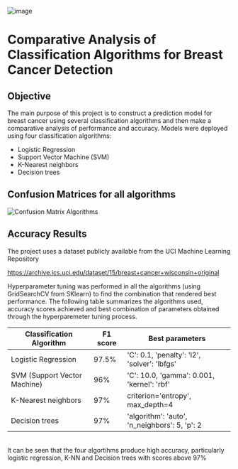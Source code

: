 ![image](https://github.com/BorisMartinez-AI/Cancer-Detection/assets/110473221/98e1fe4a-605c-4eb4-81c0-6bcd54ad9379)

# Comparative Analysis of Classification Algorithms for Breast Cancer Detection
    
## Objective

The main purpose of this project is to construct a prediction model for breast cancer using several classification algorithms and then make a comparative analysis of performance and accuracy. Models were deployed using four classification algorithms:

* Logistic Regression
* Support Vector Machine (SVM)
* K-Nearest neighbors
* Decision trees

## Confusion Matrices for all algorithms

![Confusion Matrix Algorithms](https://github.com/BorisMartinez-AI/Cancer-Detection/assets/110473221/8263e4e6-9ea5-4974-ae5a-737cbe8fe9bf)

## Accuracy Results

The project uses a dataset publicly available from the UCI Machine Learning Repository

https://archive.ics.uci.edu/dataset/15/breast+cancer+wisconsin+original

Hyperparameter tuning was performed in all the algorithms (using GridSearchCV from SKlearn) to find the combination that rendered best performance. The following table summarizes the algorithms used, accuracy scores achieved and best combination of parameters obtained through the hyperparemeter tuning process.


|Classification Algorithm|F1 score|Best parameters|
|--- |--- |--- |
|Logistic Regression|97.5%| 'C': 0.1, 'penalty': 'l2', 'solver': 'lbfgs'|
|SVM (Support Vector Machine)|96%| 'C': 10.0, 'gamma': 0.001, 'kernel': 'rbf'|
|K-Nearest neighbors | 97%| criterion='entropy', max_depth=4|
|Decision trees|97%| 'algorithm': 'auto', 'n_neighbors': 5, 'p': 2|

<br>
It can be seen that the four algortihms produce high accuracy, particularly logistic regression, K-NN and Decision trees with scores above 97%






